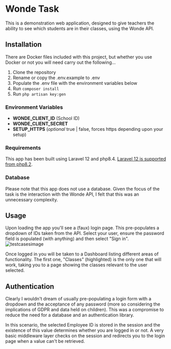 # Wonde Task

This is a demonstration web application, designed to give teachers the ability to see which students are in their classes, using the Wonde API.

## Installation
There are Docker files included with this project, but whether you use Docker or not you will need carry out the following...

1. Clone the repository
2. Rename or copy the .env.example to .env
3. Populate the .env file with the environment variables below
4. Run `composer install`
5. Run `php artisan key:gen`

### Environment Variables

* **WONDE_CLIENT_ID** (School ID)
* **WONDE_CLIENT_SECRET**
* **SETUP_HTTPS** (_optional_ true | false, forces https depending upon your setup)

### Requirements
This app has been built using Laravel 12 and php8.4. [Laravel 12 is supported from php8.2](https://endoflife.date/laravel).

### Database
Please note that this app does not use a database. Given the focus of the task is the interaction with the Wonde API, I felt that this was an unnecessary complexity.


## Usage
Upon loading the app you'll see a (faux) login page. This pre-populates a dropdown of IDs taken from the API. Select your user, ensure the password field is populated (with anything) and then select "Sign in".
![testcasesimage](https://gist.github.com/user-attachments/assets/b401b2c3-b0a0-4612-8e08-db79623858f2)

Once logged in you will be taken to a Dashboard listing different areas of functionality. The first one, "Classes" (highlighted) is the only one that will work, taking you to a page showing the classes relevant to the user selected.

## Authentication
Clearly I wouldn't dream of usually pre-populating a login form with a dropdown and the acceptance of any password (more so considering the implications of GDPR and data held on children). This was a compromise to reduce the need for a database and an authentication library.

In this scenario, the selected Employee ID is stored in the session and the existence of this value determines whether you are logged in or not. A very basic middleware layer checks on the session and redirects you to the login page when a value can't be retrieved.